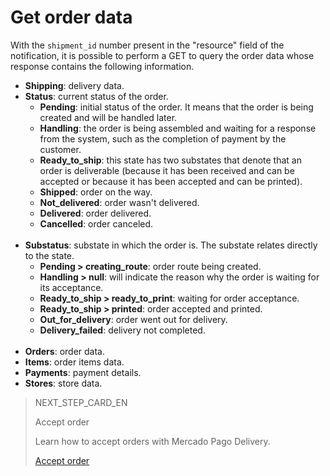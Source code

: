 # Get order data

With the `shipment_id` number present in the "resource" field of the notification, it is possible to perform a GET to query the order data whose response contains the following information.

* **Shipping**: delivery data.
* **Status**: current status of the order.
  * **Pending**: initial status of the order. It means that the order is being created and will be handled later.
  * **Handling**: the order is being assembled and waiting for a response from the system, such as the completion of payment by the customer.
  * **Ready_to_ship**: this state has two substates that denote that an order is deliverable (because it has been received and can be accepted or because it has been accepted and can be printed).
  * **Shipped**: order on the way.
  * **Not_delivered**: order wasn't delivered.
  * **Delivered**: order delivered.
  * **Cancelled**: order canceled.
  <br/>
* **Substatus**: substate in which the order is. The substate relates directly to the state.
  * **Pending > creating_route**: order route being created.
  * **Handling > null**: will indicate the reason why the order is waiting for its acceptance.
  * **Ready_to_ship > ready_to_print**: waiting for order acceptance.
  * **Ready_to_ship > printed**: order accepted and printed.
  * **Out_for_delivery**: order went out for delivery. 
  * **Delivery_failed**: delivery not completed.
  <br/>
* **Orders**: order data.
* **Items**: order items data.
* **Payments**: payment details.
* **Stores**: store data.

> NEXT_STEP_CARD_EN
>
> Accept order
>
> Learn how to accept orders with Mercado Pago Delivery.
>
>[Accept order](https://www.mercadopago[FAKER][URL][DOMAIN]/developers/en/guides/mp-delivery/accept-order)
